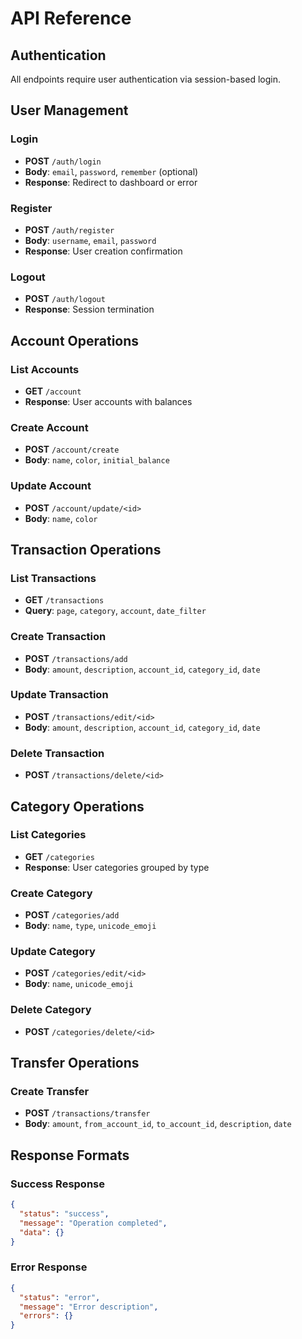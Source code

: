 # API Reference

## Authentication

All endpoints require user authentication via session-based login.

## User Management

### Login
- **POST** `/auth/login`
- **Body**: `email`, `password`, `remember` (optional)
- **Response**: Redirect to dashboard or error

### Register  
- **POST** `/auth/register`
- **Body**: `username`, `email`, `password`
- **Response**: User creation confirmation

### Logout
- **POST** `/auth/logout`
- **Response**: Session termination

## Account Operations

### List Accounts
- **GET** `/account`
- **Response**: User accounts with balances

### Create Account
- **POST** `/account/create`
- **Body**: `name`, `color`, `initial_balance`

### Update Account
- **POST** `/account/update/<id>`
- **Body**: `name`, `color`

## Transaction Operations

### List Transactions
- **GET** `/transactions`
- **Query**: `page`, `category`, `account`, `date_filter`

### Create Transaction
- **POST** `/transactions/add`
- **Body**: `amount`, `description`, `account_id`, `category_id`, `date`

### Update Transaction
- **POST** `/transactions/edit/<id>`
- **Body**: `amount`, `description`, `account_id`, `category_id`, `date`

### Delete Transaction
- **POST** `/transactions/delete/<id>`

## Category Operations

### List Categories
- **GET** `/categories`
- **Response**: User categories grouped by type

### Create Category
- **POST** `/categories/add`
- **Body**: `name`, `type`, `unicode_emoji`

### Update Category
- **POST** `/categories/edit/<id>`
- **Body**: `name`, `unicode_emoji`

### Delete Category
- **POST** `/categories/delete/<id>`

## Transfer Operations

### Create Transfer
- **POST** `/transactions/transfer`
- **Body**: `amount`, `from_account_id`, `to_account_id`, `description`, `date`

## Response Formats

### Success Response
```json
{
  "status": "success",
  "message": "Operation completed",
  "data": {}
}
```

### Error Response
```json
{
  "status": "error", 
  "message": "Error description",
  "errors": {}
}
```
